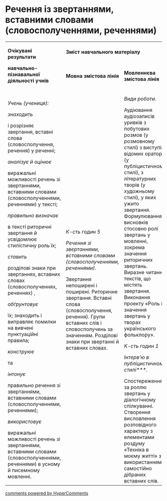 <div id="hypercomments_widget" class="js-hypercomments-widget invisible"></div>

# Речення із звертаннями, вставними словами (словосполученнями, реченнями) 

<table>
<tbody>
<tr>
<td rowspan="2">
<p><strong>Очікувані результати</strong></p>
<p><strong>навчально-пізнавальної діяльності учнів </strong></p>
</td>
<td colspan="2">
<p><strong>Зміст навчального матеріалу</strong></p>
</td>
<td rowspan="2">
<p><strong>Соціокультурна змістова лінія (наскрізні змістові лінії)</strong></p>
</td>
<td rowspan="2">
<p><strong>Діяльнісна змістова лінія (компетентності)</strong></p>
</td>
</tr>
<tr>
<td>
<p><strong>Мовна змістова лінія </strong></p>
</td>
<td>
<p><strong>Мовленнєва змістова лінія </strong></p>
</td>
</tr>
<tr>
<td>
<p><em><span>Учень (учениця):</span></em></p>
<p><em><span>знаходить</span></em></p> і розрізняє звертання, вставні слова (словосполучення, речення) у реченні; 
<p><em><span>аналізує й оцінює</span></em></p> виражальні можливості речень зі звертаннями, вставними словами (словосполученнями, реченнями) у тексті;
<p><em><span>правильно визначає</span></em></p> в тексті риторичні звертання й усвідомлює стилістичну роль їх;
<p><em><span>ставить</span></em></p> розділові знаки при звертаннях, вставних словах (словосполученнях, реченнях) , <p><em><span>обґрунтовує</span></em></p> їх;
знаходить і виправляє помилки на вивчені пунктуаційні правила;
<p><em><span>конструює</span></em></p> та <p><em><span>інтонує</span></em></p> правильно речення зі звертаннями, вставними словами (словосполученнями, реченнями);
<p><em><span>використовує</span></em></p> виражальні можливості речень зі звертаннями, вставними словами (словосполученнями, реченнями) в усному й писемному мовленні.
</td>
<td>
<p><em>К-сть годин 5</em></p>
<p><em><span>Речення зі звертаннями, вставними словами (словосполученнями, реченнями).</span></em></p>
Звертання непоширені і поширені. Риторичне звертання. Вставні слова (словосполучення, речення). Групи вставних слів і словосполучень за  значенням.
Розділові знаки при звертанні й вставних словах.
</td>
<td>
<p><em><span>Види роботи.</span></em></p>
Аудіювання аудіозаписів уривків з побутових розмов (у розмовному стилі) з виступів відомих ораторів (у публіцистичному стилі), з літературних творів (у художньому стилі), у яких ужито звертання. Формулювання висновків стосовно ролі звертань у мовленні, зокрема значення риторичних звертань.
Виразне читання текстів, що містять звертання.
Виконання проекту «Роль і значення звертань у творах українського фольклору».
<p><em>К-сть годин 1</em></p>
<p><em><span>Інтерв’ю в публіцистичному стилі***.</span></em></p>
Спостереження за роллю звертань у діалогічному спілкуванні.
Створення висловлення розповідного характеру з елементами роздуму «Техніка в моєму житті» з використанням самостійно дібраних вставних слів.
</td>
<td>
<p>Громадянська відповідальність</p>
<p>Екологічна безпека і сталий розвиток</p>
<p>Здоров’я і безпека</p>
</td>
<td>
<p><em>СДМ</em></p>
<p><em>СГК</em></p>
<p><em>ЗКК</em></p>
<p><em>УВВЖ</em></p>
<p><em>КПНТ</em></p>
<p><em>ЗЗК</em></p>
<p><em>ІКК</em></p>
</td>
</tr>
</tbody>
</table>

<div class="js-hypercomments-container">
<a href="http://hypercomments.com" class="hc-link" title="comments widget">comments powered by HyperComments</a>
</div>